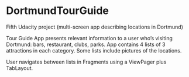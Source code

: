 # DortmundTourGuide
Fifth Udacity project (multi-screen app describing locations in Dortmund)

Tour Guide App presents relevant information to a user who’s visiting Dortmund: bars, restaurant, clubs, parks. App contains 4 lists of 3 attractions in each category. Some lists include pictures of the locations. 

User navigates between lists in Fragments using a ViewPager plus TabLayout. 
